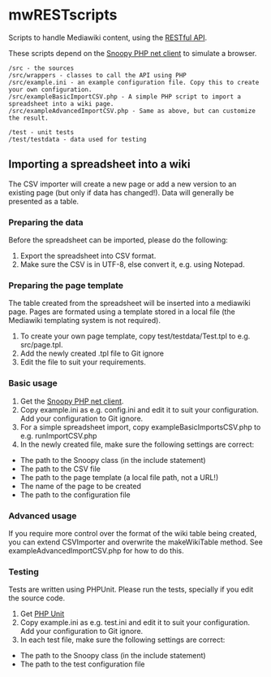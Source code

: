 # mwRESTscripts
Scripts to handle Mediawiki content, using the [RESTful API](http://www.mediawiki.org/wiki/API:Main_page).

These scripts depend on the [Snoopy PHP net client](http://sourceforge.net/projects/snoopy/) to simulate a browser.

```
/src - the sources
/src/wrappers - classes to call the API using PHP
/src/example.ini - an example configuration file. Copy this to create your own configuration.
/src/exampleBasicImportCSV.php - A simple PHP script to import a spreadsheet into a wiki page.
/src/exampleAdvancedImportCSV.php - Same as above, but can customize the result.

/test - unit tests 
/test/testdata - data used for testing
```

## Importing a spreadsheet into a wiki
The CSV importer will create a new page or add a new version to an existing page (but only if data has changed!).
Data will generally be presented as a table.

### Preparing the data
Before the spreadsheet can be imported, please do the following:
1. Export the spreadsheet into CSV format.
2. Make sure the CSV is in UTF-8, else convert it, e.g. using Notepad.

### Preparing the page template
The table created from the spreadsheet will be inserted into a mediawiki page. 
Pages are formated using a template stored in a local file (the Mediawiki templating system is not required).
1. To create your own page template, copy test/testdata/Test.tpl to e.g. src/page.tpl.
2. Add the newly created .tpl file to Git ignore
3. Edit the file to suit your requirements. 

### Basic usage
1. Get the [Snoopy PHP net client](http://sourceforge.net/projects/snoopy/). 
2. Copy example.ini as e.g. config.ini and edit it to suit your configuration. Add your configuration to Git ignore.
3. For a simple spreadsheet import, copy exampleBasicImportsCSV.php to e.g. runImportCSV.php
4. In the newly created file, make sure the following settings are correct:
  * The path to the Snoopy class (in the include statement)
  * The path to the CSV file
  * The path to the page template (a local file path, not a URL!)
  * The name of the page to be created
  * The path to the configuration file
  
### Advanced usage
If you require more control over the format of the wiki table being created, you can extend CSVImporter and overwrite the makeWikiTable method. 
See exampleAdvancedImportCSV.php for how to do this.

### Testing
Tests are written using PHPUnit. Please run the tests, specially if you edit the source code.
1. Get [PHP Unit](https://phpunit.de/)
2. Copy example.ini as e.g. test.ini and edit it to suit your configuration. Add your configuration to Git ignore.
4. In each test file, make sure the following settings are correct:
  * The path to the Snoopy class (in the include statement)
  * The path to the test configuration file
